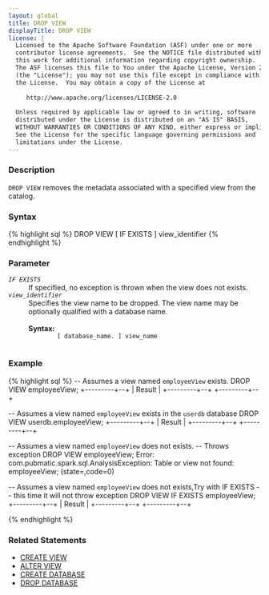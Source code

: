 ```yaml
---
layout: global
title: DROP VIEW
displayTitle: DROP VIEW 
license: |
  Licensed to the Apache Software Foundation (ASF) under one or more
  contributor license agreements.  See the NOTICE file distributed with
  this work for additional information regarding copyright ownership.
  The ASF licenses this file to You under the Apache License, Version 2.0
  (the "License"); you may not use this file except in compliance with
  the License.  You may obtain a copy of the License at
 
     http://www.apache.org/licenses/LICENSE-2.0
 
  Unless required by applicable law or agreed to in writing, software
  distributed under the License is distributed on an "AS IS" BASIS,
  WITHOUT WARRANTIES OR CONDITIONS OF ANY KIND, either express or implied.
  See the License for the specific language governing permissions and
  limitations under the License.
---
```


### Description
`DROP VIEW` removes the metadata associated with a specified view from the catalog.

### Syntax
{% highlight sql %}
DROP VIEW [ IF EXISTS ] view_identifier
{% endhighlight %}

### Parameter
<dl>
  <dt><code><em>IF EXISTS</em></code></dt>
  <dd>
     If specified, no exception is thrown when the view does not exists.
  </dd>
  <dt><code><em>view_identifier</em></code></dt>
  <dd>
    Specifies the view name to be dropped. The view name may be optionally qualified with a database name.<br><br>
    <b> Syntax:</b>
      <code>
        [ database_name. ] view_name
      </code>
  </dd>
</dl>

### Example
{% highlight sql %}
-- Assumes a view named `employeeView` exists.
DROP VIEW employeeView;
+---------+--+
| Result  |
+---------+--+
+---------+--+

-- Assumes a view named `employeeView` exists in the `userdb` database
DROP VIEW userdb.employeeView;
+---------+--+
| Result  |
+---------+--+
+---------+--+

-- Assumes a view named `employeeView` does not exists.
-- Throws exception
DROP VIEW employeeView;
Error: com.pubmatic.spark.sql.AnalysisException: Table or view not found: employeeView;
(state=,code=0)

-- Assumes a view named `employeeView` does not exists,Try with IF EXISTS
-- this time it will not throw exception
DROP VIEW IF EXISTS employeeView;
+---------+--+
| Result  |
+---------+--+
+---------+--+

{% endhighlight %}

### Related Statements
- [CREATE VIEW](sql-ref-syntax-ddl-create-view.html)
- [ALTER VIEW](sql-ref-syntax-ddl-alter-view.html)
- [CREATE DATABASE](sql-ref-syntax-ddl-create-database.html)
- [DROP DATABASE](sql-ref-syntax-ddl-drop-database.html)
